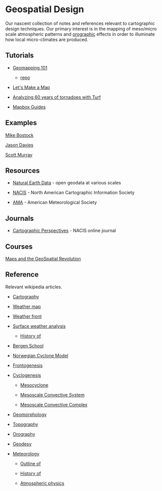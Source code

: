 Geospatial Design
=================

Our nascent collection of notes and references relevant to cartographic design
techniques.  Our primary interest is in the mapping of meso/micro scale
atmospheric patterns and [orographic](http://en.wikipedia.org/wiki/Orography) effects in order to illuminate how local micro-climates are produced. 


## Tutorials

* [Geomapping 101](http://chimera.labs.oreilly.com/books/1230000000345/ch12.html)

  * [repo](https://github.com/alignedleft/d3-book/tree/master/chapter_12)

* [Let's Make a Map](http://bost.ocks.org/mike/map/)

* [Analyzing 60 years of tornadoes with Turf](https://www.mapbox.com/blog/60-years-of-tornadoes-with-turf/)

* [Mapbox Guides](https://www.mapbox.com/guides/)


## Examples

[Mike Bostock](http://bost.ocks.org/mike/)

[Jason Davies](http://www.jasondavies.com/maps/)

[Scott Murray](https://github.com/alignedleft/d3-book/tree/master/chapter_12)


## Resources

* [Natural Earth Data](http://www.naturalearthdata.com) - open geodata at various scales

* [NACIS](http://www.nacis.org/) - North American Cartographic Information
Society

* [AMA](http://en.wikipedia.org/wiki/American_Meteorological_Society) - American Meteorological Society


## Journals

* [Cartographic Perspectives](http://cartographicperspectives.org/index.php/journal) - NACIS online journal


## Courses

[Maps and the GeoSpatial Revolution](https://www.coursera.org/course/maps)


## Reference

Relevant wikipedia articles.

* [Cartography](http://en.wikipedia.org/wiki/Cartography)

* [Weather map](http://en.wikipedia.org/wiki/Weather_map)

* [Weather front](http://en.wikipedia.org/wiki/Weather_front)

* [Surface weather analysis](http://en.wikipedia.org/wiki/Surface_weather_analysis)

  * [History of](http://en.wikipedia.org/wiki/History_of_surface_weather_analysis)

* [Bergen School](http://en.wikipedia.org/wiki/Bergen_School_of_Meteorology)

* [Norwegian Cyclone Model](http://en.wikipedia.org/wiki/Norwegian_cyclone_model)

* [Frontogenesis](http://en.wikipedia.org/wiki/Frontogenesis)

* [Cyclogenesis](http://en.wikipedia.org/wiki/Cyclogenesis)

  * [Mesocyclone](http://en.wikipedia.org/wiki/Mesocyclone)

  * [Mesoscale Convective System](http://en.wikipedia.org/wiki/Mesoscale_Convective_System)

  * [Mesoscale Convective Complex](http://en.wikipedia.org/wiki/Mesoscale_Convective_Complex)

* [Geomorphology](http://en.wikipedia.org/wiki/Geomorphology)

* [Topography](http://en.wikipedia.org/wiki/Topography)

* [Orography](http://en.wikipedia.org/wiki/Orography)

* [Geodesy](http://en.wikipedia.org/wiki/Geodesy)

* [Meteorology](http://en.wikipedia.org/wiki/Meteorology)

  * [Outline of](http://en.wikipedia.org/wiki/Outline_of_meteorology)

  * [History of](http://en.wikipedia.org/wiki/Outline_of_meteorology)

  * [Atmospheric physics](http://en.wikipedia.org/wiki/Atmospheric_physics)
